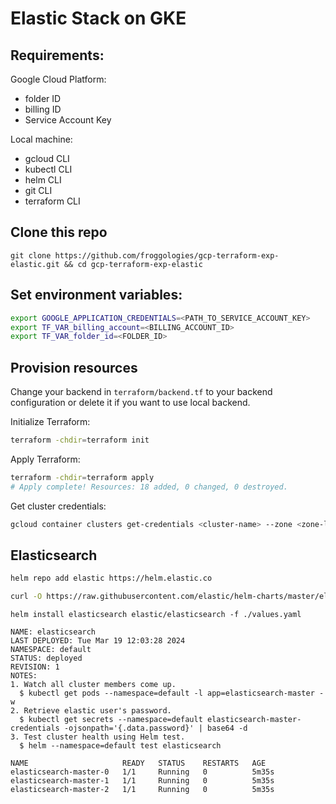 # Elastic Stack on GKE

## Requirements:
Google Cloud Platform:
- folder ID
- billing ID
- Service Account Key

Local machine:
- gcloud CLI
- kubectl CLI
- helm CLI
- git CLI
- terraform CLI

## Clone this repo

```
git clone https://github.com/froggologies/gcp-terraform-exp-elastic.git && cd gcp-terraform-exp-elastic
```

## Set environment variables:

```sh
export GOOGLE_APPLICATION_CREDENTIALS=<PATH_TO_SERVICE_ACCOUNT_KEY>
export TF_VAR_billing_account=<BILLING_ACCOUNT_ID>
export TF_VAR_folder_id=<FOLDER_ID>
```

## Provision resources

Change your backend in `terraform/backend.tf` to your backend configuration or delete it if you want to use local backend.

Initialize Terraform:
```sh
terraform -chdir=terraform init
```

Apply Terraform:
```sh
terraform -chdir=terraform apply
# Apply complete! Resources: 18 added, 0 changed, 0 destroyed.
```

Get cluster credentials:
```sh
gcloud container clusters get-credentials <cluster-name> --zone <zone-location> --project <project-id>
```

## Elasticsearch
```sh
helm repo add elastic https://helm.elastic.co
```

```sh
curl -O https://raw.githubusercontent.com/elastic/helm-charts/master/elasticsearch/examples/minikube/values.yaml
```

```
helm install elasticsearch elastic/elasticsearch -f ./values.yaml
```

```
NAME: elasticsearch
LAST DEPLOYED: Tue Mar 19 12:03:28 2024
NAMESPACE: default
STATUS: deployed
REVISION: 1
NOTES:
1. Watch all cluster members come up.
  $ kubectl get pods --namespace=default -l app=elasticsearch-master -w
2. Retrieve elastic user's password.
  $ kubectl get secrets --namespace=default elasticsearch-master-credentials -ojsonpath='{.data.password}' | base64 -d
3. Test cluster health using Helm test.
  $ helm --namespace=default test elasticsearch
```

```
NAME                     READY   STATUS    RESTARTS   AGE
elasticsearch-master-0   1/1     Running   0          5m35s
elasticsearch-master-1   1/1     Running   0          5m35s
elasticsearch-master-2   1/1     Running   0          5m35s
```
